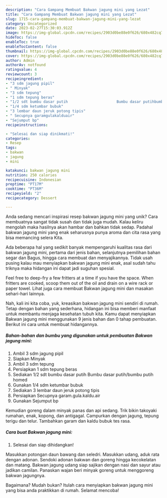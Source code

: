 ```yaml
---
description: "Cara Gampang Membuat Bakwan jagung mini yang Lezat"
title: "Cara Gampang Membuat Bakwan jagung mini yang Lezat"
slug: 1715-cara-gampang-membuat-bakwan-jagung-mini-yang-lezat
category: Uncategorized
date: 2023-02-27T15:30:03.912Z
image: https://img-global.cpcdn.com/recipes/2903d0be88e0f626/680x482cq70/bakwan-jagung-mini-foto-resep-utama.jpg
hideToc: false
enableToc: true
enableTocContent: false
thumbnail: https://img-global.cpcdn.com/recipes/2903d0be88e0f626/680x482cq70/bakwan-jagung-mini-foto-resep-utama.jpg
cover: https://img-global.cpcdn.com/recipes/2903d0be88e0f626/680x482cq70/bakwan-jagung-mini-foto-resep-utama.jpg
author: Admin
authorAv: notfound
ratingvalue: 4
reviewcount: 3
recipeingredient:
- "3 sdm jagung pipil"
- " Minyak"
- "3 sdm tepung"
- "1 sdm tepung beras"
- "1/2 sdt bumbu dasar putih                      Bumbu dasar putihbumbu putih homed"
- "1/4 sdm ketumbar bubuk"
- "3 lembar daun jeruk potong tipis"
- " Secupnya garamgulakalduair"
- "Sejumput bp"
recipeinstructions:

- "Selesai dan siap dinikmati!"
categories:
- Resep
tags:
- bakwan
- jagung
- mini

katakunci: bakwan jagung mini 
nutrition: 250 calories
recipecuisine: Indonesian
preptime: "PT17M"
cooktime: "PT36M"
recipeyield: "2"
recipecategory: Dessert

---
```





Anda sedang mencari inspirasi resep bakwan jagung mini yang unik? Cara membuatnya sangat tidak susah dan tidak juga mudah. Kalau keliru mengolah maka hasilnya akan hambar dan bahkan tidak sedap. Padahal bakwan jagung mini yang enak seharusnya punya aroma dan cita rasa yang bisa memancing selera Kita.





Ada beberapa hal yang sedikit banyak mempengaruhi kualitas rasa dari bakwan jagung mini, pertama dari jenis bahan, selanjutnya pemilihan bahan segar dan Bagus, hingga cara membuat dan menyajikannya. Tidak usah pusing kalau mau menyiapkan bakwan jagung mini enak,      asal sudah tahu triknya maka hidangan ini dapat jadi suguhan spesial.














Feel free to deep-fry a few fritters at a time if you have the space. When fritters are cooked, scoop them out of the oil and drain on a wire rack or paper towel. Lihat juga cara membuat Bakwan jagung mini dan masakan sehari-hari lainnya.






Nah, kali ini kita coba, yuk, kreasikan bakwan jagung mini sendiri di rumah. Tetap dengan bahan yang sederhana, hidangan ini bisa memberi manfaat untuk membantu menjaga kesehatan tubuh kita. Kamu dapat menyiapkan Bakwan jagung mini menggunakan 9 jenis bahan dan 0 tahap pembuatan. Berikut ini cara untuk membuat hidangannya.

<!--inarticleads1-->

##### Bahan-bahan dan bumbu yang digunakan untuk pembuatan Bakwan jagung mini:

1. Ambil 3 sdm jagung pipil
1. Siapkan  Minyak
1. Ambil 3 sdm tepung
1. Persiapkan 1 sdm tepung beras
1. Sediakan 1/2 sdt bumbu dasar putih                      Bumbu dasar putih/bumbu putih homed
1. Gunakan 1/4 sdm ketumbar bubuk
1. Sediakan 3 lembar daun jeruk potong tipis
1. Persiapkan  Secupnya garam.gula.kaldu.air
1. Gunakan Sejumput bp


Kemudian goreng dalam minyak panas dan api sedang. Trik bikin takoyaki rumahan, enak, kopong, dan antigagal. Campurkan dengan jagung, tepung terigu dan telur. Tambahkan garam dan kaldu bubuk tes rasa. 

<!--inarticleads2-->

##### Cara buat Bakwan jagung mini:


1. Selesai dan siap dihidangkan!

Masukkan potongan daun bawang dan seledri. Masukkan udang, aduk rata dengan adonan. Sendoki adonan bakwan dan goreng hingga kecokelatan dan matang. Bakwan jagung udang siap sajikan dengan nasi dan sayur atau jadikan camilan. Panaskan wajan beri minyak goreng untuk menggoreng bakwan jagungnya. 

Bagaimana? Mudah bukan? Itulah cara menyiapkan bakwan jagung mini yang bisa anda praktikkan di rumah. Selamat mencoba!
